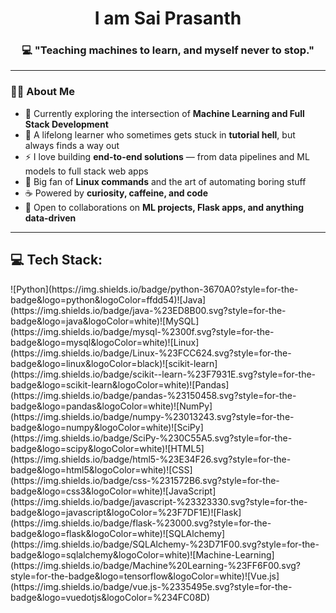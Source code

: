<h1 align="center">I am Sai Prasanth</h1>
<h3 align="center">💻 "Teaching machines to learn, and myself never to stop."</h3>

---
### 👨‍💻 About Me  

- 🔭 Currently exploring the intersection of **Machine Learning and Full Stack Development**  
- 🌱 A lifelong learner who sometimes gets stuck in **tutorial hell**, but always finds a way out  
- ⚡ I love building **end-to-end solutions** — from data pipelines and ML models to full stack web apps  
- 🐧 Big fan of **Linux commands** and the art of automating boring stuff  
- ☕ Powered by **curiosity, caffeine, and code**  
- 👯 Open to collaborations on **ML projects, Flask apps, and anything data-driven**  
---
<h2 >💻 Tech Stack:</h2>
![Python](https://img.shields.io/badge/python-3670A0?style=for-the-badge&logo=python&logoColor=ffdd54)![Java](https://img.shields.io/badge/java-%23ED8B00.svg?style=for-the-badge&logo=java&logoColor=white)![MySQL](https://img.shields.io/badge/mysql-%2300f.svg?style=for-the-badge&logo=mysql&logoColor=white)![Linux](https://img.shields.io/badge/Linux-%23FCC624.svg?style=for-the-badge&logo=linux&logoColor=black)![scikit-learn](https://img.shields.io/badge/scikit--learn-%23F7931E.svg?style=for-the-badge&logo=scikit-learn&logoColor=white)![Pandas](https://img.shields.io/badge/pandas-%23150458.svg?style=for-the-badge&logo=pandas&logoColor=white)![NumPy](https://img.shields.io/badge/numpy-%23013243.svg?style=for-the-badge&logo=numpy&logoColor=white)![SciPy](https://img.shields.io/badge/SciPy-%230C55A5.svg?style=for-the-badge&logo=scipy&logoColor=white)![HTML5](https://img.shields.io/badge/html5-%23E34F26.svg?style=for-the-badge&logo=html5&logoColor=white)![CSS](https://img.shields.io/badge/css-%231572B6.svg?style=for-the-badge&logo=css3&logoColor=white)![JavaScript](https://img.shields.io/badge/javascript-%23323330.svg?style=for-the-badge&logo=javascript&logoColor=%23F7DF1E)![Flask](https://img.shields.io/badge/flask-%23000.svg?style=for-the-badge&logo=flask&logoColor=white)![SQLAlchemy](https://img.shields.io/badge/SQLAlchemy-%23D71F00.svg?style=for-the-badge&logo=sqlalchemy&logoColor=white)![Machine-Learning](https://img.shields.io/badge/Machine%20Learning-%23FF6F00.svg?style=for-the-badge&logo=tensorflow&logoColor=white)![Vue.js](https://img.shields.io/badge/vue.js-%2335495e.svg?style=for-the-badge&logo=vuedotjs&logoColor=%234FC08D)
